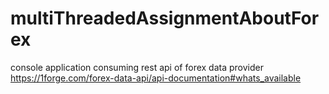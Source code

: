 # multiThreadedAssignmentAboutForex
console application consuming rest api of forex data provider
https://1forge.com/forex-data-api/api-documentation#whats_available
